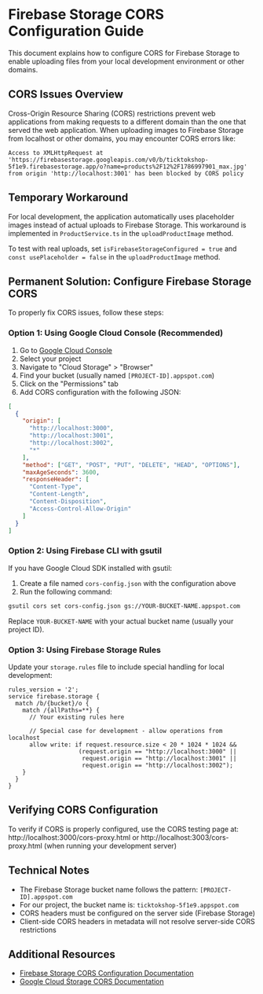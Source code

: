 # Firebase Storage CORS Configuration Guide

This document explains how to configure CORS for Firebase Storage to enable uploading files from your local development environment or other domains.

## CORS Issues Overview

Cross-Origin Resource Sharing (CORS) restrictions prevent web applications from making requests to a different domain than the one that served the web application. When uploading images to Firebase Storage from localhost or other domains, you may encounter CORS errors like:

```
Access to XMLHttpRequest at 'https://firebasestorage.googleapis.com/v0/b/ticktokshop-5f1e9.firebasestorage.app/o?name=products%2F12%2F1786997901_max.jpg' from origin 'http://localhost:3001' has been blocked by CORS policy
```

## Temporary Workaround

For local development, the application automatically uses placeholder images instead of actual uploads to Firebase Storage. This workaround is implemented in `ProductService.ts` in the `uploadProductImage` method.

To test with real uploads, set `isFirebaseStorageConfigured = true` and `const usePlaceholder = false` in the `uploadProductImage` method.

## Permanent Solution: Configure Firebase Storage CORS

To properly fix CORS issues, follow these steps:

### Option 1: Using Google Cloud Console (Recommended)

1. Go to [Google Cloud Console](https://console.cloud.google.com/)
2. Select your project
3. Navigate to "Cloud Storage" > "Browser"
4. Find your bucket (usually named `[PROJECT-ID].appspot.com`)
5. Click on the "Permissions" tab
6. Add CORS configuration with the following JSON:

```json
[
  {
    "origin": [
      "http://localhost:3000",
      "http://localhost:3001",
      "http://localhost:3002",
      "*"
    ],
    "method": ["GET", "POST", "PUT", "DELETE", "HEAD", "OPTIONS"],
    "maxAgeSeconds": 3600,
    "responseHeader": [
      "Content-Type",
      "Content-Length",
      "Content-Disposition",
      "Access-Control-Allow-Origin"
    ]
  }
]
```

### Option 2: Using Firebase CLI with gsutil

If you have Google Cloud SDK installed with gsutil:

1. Create a file named `cors-config.json` with the configuration above
2. Run the following command:

```bash
gsutil cors set cors-config.json gs://YOUR-BUCKET-NAME.appspot.com
```

Replace `YOUR-BUCKET-NAME` with your actual bucket name (usually your project ID).

### Option 3: Using Firebase Storage Rules

Update your `storage.rules` file to include special handling for local development:

```
rules_version = '2';
service firebase.storage {
  match /b/{bucket}/o {
    match /{allPaths=**} {
      // Your existing rules here

      // Special case for development - allow operations from localhost
      allow write: if request.resource.size < 20 * 1024 * 1024 &&
                    (request.origin == "http://localhost:3000" ||
                     request.origin == "http://localhost:3001" ||
                     request.origin == "http://localhost:3002");
    }
  }
}
```

## Verifying CORS Configuration

To verify if CORS is properly configured, use the CORS testing page at:
http://localhost:3000/cors-proxy.html or http://localhost:3003/cors-proxy.html (when running your development server)

## Technical Notes

- The Firebase Storage bucket name follows the pattern: `[PROJECT-ID].appspot.com`
- For our project, the bucket name is: `ticktokshop-5f1e9.appspot.com`
- CORS headers must be configured on the server side (Firebase Storage)
- Client-side CORS headers in metadata will not resolve server-side CORS restrictions

## Additional Resources

- [Firebase Storage CORS Configuration Documentation](https://firebase.google.com/docs/storage/web/download-files#cors_configuration)
- [Google Cloud Storage CORS Documentation](https://cloud.google.com/storage/docs/configuring-cors)
